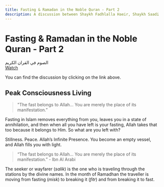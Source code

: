 ```yaml
---
title: Fasting & Ramadan in the Noble Quran - Part 2
description: A discussion between Shaykh Fadhlalla Haeir, Shaykh Saadi Shakur and Dr. Adnan AlAdnani about fasting, conducted during the month of Ramadan.
---
```


# Fasting & Ramadan in the Noble Quran - Part 2

<div class="center-text">
الصوم في القران الكريم
</div>

<div markdown="1" class="purchase-link">
<a href="https://www.youtube.com/watch?v=KwVB3j5c6mk" target="_blank" rel="noopener noreferrer">Watch</a>
</div>

You can find the discussion by clicking on the link above.

## Peak Consciousness Living

> "The fast belongs to Allah… You are merely the place of its manifestation.”

Fasting in Islam removes everything from you, leaves you in a state of annihilation, and then when all you have left is your fasting, Allah takes that too because it belongs to Him. So what are you left with?

Stillness. Peace. Allah’s Infinite Presence. You become an empty vessel, and Allah fills you with light.  

> “The fast belongs to Allah… You are merely the place of its manifestation.” - Ibn Al Arabi

The seeker or wayfarer (_salik_) is the one who is traveling through the stations by the divine names. In the month of Ramadhan the traveller is moving from fasting (_misk_) to breaking it (_fitr_) and from breaking it to fast.


